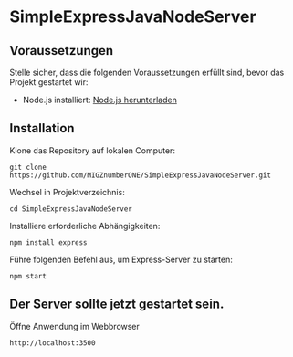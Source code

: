 # SimpleExpressJavaNodeServer
## Voraussetzungen
Stelle sicher, dass die folgenden Voraussetzungen erfüllt sind, bevor das Projekt gestartet wir:
- Node.js installiert: [Node.js herunterladen](https://nodejs.org/)
## Installation
Klone das Repository auf lokalen Computer:
```
git clone https://github.com/MIGZnumberONE/SimpleExpressJavaNodeServer.git
```
Wechsel in Projektverzeichnis:
```
cd SimpleExpressJavaNodeServer
```
Installiere erforderliche Abhängigkeiten:
```
npm install express
```
Führe folgenden Befehl aus, um Express-Server zu starten:
```
npm start
```
## Der Server sollte jetzt gestartet sein. 
Öffne Anwendung im Webbrowser 
```
http://localhost:3500
```
